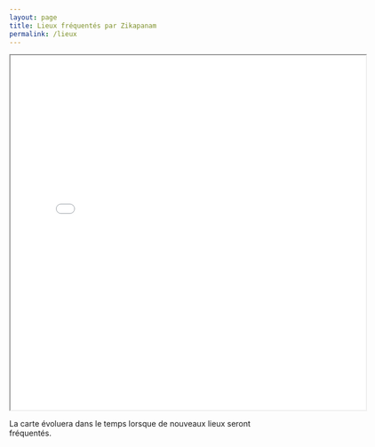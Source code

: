 ```yaml
---
layout: page
title: Lieux fréquentés par Zikapanam
permalink: /lieux
---
```

<iframe src="zikapanam_carte_des_lieux.include.html" width="640" height="640"></iframe>

La carte évoluera dans le temps lorsque de nouveaux lieux seront fréquentés.
